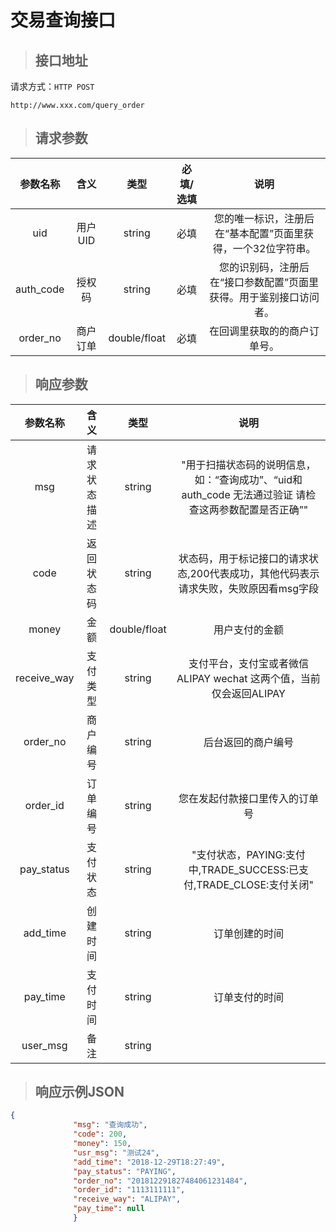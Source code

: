 # 交易查询接口

> ## 接口地址

请求方式：`HTTP POST`

    http://www.xxx.com/query_order

>## 请求参数

参数名称|含义|类型|必填/选填|说明
:--:|:--:|:--:|:--:|:--:
uid|用户UID|string|必填|您的唯一标识，注册后在“基本配置”页面里获得，一个32位字符串。
auth_code|授权码|string|必填|您的识别码，注册后在“接口参数配置”页面里获得。用于鉴别接口访问者。
order_no|商户订单|double/float|必填|在回调里获取的的商户订单号。

>## 响应参数

参数名称|含义|类型|说明
:--:|:--:|:--:|:--:
msg|请求状态描述|string|"用于扫描状态码的说明信息，如：“查询成功”、“uid和auth_code 无法通过验证 请检查这两参数配置是否正确”"
code|返回状态码|string|状态码，用于标记接口的请求状态,200代表成功，其他代码表示请求失败，失败原因看msg字段
money|金额|double/float|用户支付的金额
receive_way|支付类型|string|支付平台，支付宝或者微信 ALIPAY wechat 这两个值，当前仅会返回ALIPAY
order_no|商户编号|string|后台返回的商户编号
order_id|订单编号|string|您在发起付款接口里传入的订单号
pay_status|支付状态|string|"支付状态，PAYING:支付中,TRADE_SUCCESS:已支付,TRADE_CLOSE:支付关闭"
add_time|创建时间|string|订单创建的时间
pay_time|支付时间|string|订单支付的时间
user_msg|备注|string|

>## 响应示例JSON

```json
{
              "msg": "查询成功",
              "code": 200,
              "money": 150,
              "usr_msg": "测试24",
              "add_time": "2018-12-29T18:27:49",
              "pay_status": "PAYING",
              "order_no": "201812291827484061231484",
              "order_id": "1113111111",
              "receive_way": "ALIPAY",
              "pay_time": null
              }
```







